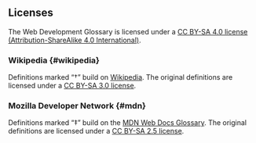 ## Licenses

The Web Development Glossary is licensed under a [CC BY-SA 4.0 license (Attribution-ShareAlike 4.0 International)](https://creativecommons.org/licenses/by-sa/4.0/).

### Wikipedia {#wikipedia}

Definitions marked “†” build on [Wikipedia](https://en.wikipedia.org/wiki/Main_Page). The original definitions are licensed under a [CC BY-SA 3.0 license](https://creativecommons.org/licenses/by-sa/3.0/).

### Mozilla Developer Network {#mdn}

Definitions marked “‡” build on the [MDN Web Docs Glossary](https://developer.mozilla.org/en-US/docs/Glossary). The original definitions are licensed under a [CC BY-SA 2.5 license](https://creativecommons.org/licenses/by-sa/2.5/).